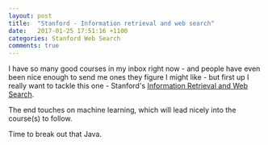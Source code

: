 ```yaml
---
layout: post
title:  "Stanford - Information retrieval and web search"
date:   2017-01-25 17:51:16 +1100
categories: Stanford Web Search
comments: true
---
```


I have so many good courses in my inbox right now - and people have even been nice enough to send me ones they figure I might like - but first up I really want to tackle this one - Stanford's [Information Retrieval and Web Search].

[Information Retrieval and Web Search]: http://web.stanford.edu/class/cs276/

The end touches on machine learning, which will lead nicely into the course(s) to follow.

Time to break out that Java.


